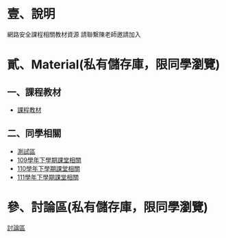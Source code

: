 # 壹、說明
網路安全課程相關教材資源
請聯繫陳老師邀請加入

# 貳、Material(私有儲存庫，限同學瀏覽)

## 一、課程教材
* [課程教材](https://github.com/TwMoonBear-Arsenal/ccit-lecturematerial-and-goodwork)

## 二、同學相關
* [測試區](https://github.com/TwMoonBear-Arsenal/test-area)
* [109學年下學期課堂相關](https://github.com/TwMoonBear-Arsenal/ccit-109-2-classwork)
* [110學年下學期課堂相關](https://github.com/TwMoonBear-Arsenal/ccit-110-2-classwork)
* [111學年下學期課堂相關](https://github.com/TwMoonBear-Arsenal/ccit-111-2-classwork)

# 參、討論區(私有儲存庫，限同學瀏覽)
[討論區](https://github.com/orgs/TwMoonBear-Arsenal/discussions)
